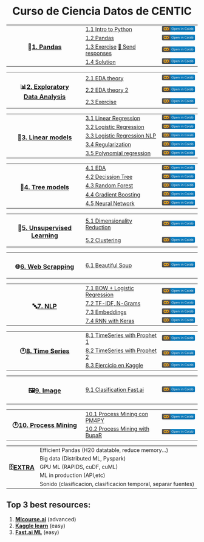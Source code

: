 <h1 align="center">Curso de Ciencia Datos de CENTIC</h1>

<table>
  
  <!----------------------------------- 🐼 1. Pandas ----------------------------------->
  <tr>
    <th width="40%" rowspan="4"><h3>🐼<a href="/01.%20Python%20y%20Pandas">1. Pandas</a></h3></th>
    <td width="40%"><a href="/01.%20Python%20y%20Pandas/1.1%20Python.ipynb">1.1 Intro to Python</a></td>
    <td><a href="https://colab.research.google.com/github/CenticMurcia/curso-ciencia-datos/blob/master/01.%20Python%20y%20Pandas/1.1%20Python.ipynb"><img src="img/colab.svg"/></a></td>
  </tr>
  <tr>
    <td><a href="/01.%20Python%20y%20Pandas/1.2%20Pandas.ipynb">1.2 Pandas</a></td>
    <td><a href="https://colab.research.google.com/github/CenticMurcia/curso-ciencia-datos/blob/master/01.%20Python%20y%20Pandas/1.2%20Pandas.ipynb"><img src="img/colab.svg"/></a></td>
  </tr>
  <tr>
    <td><a href="/01.%20Python%20y%20Pandas/1.3%20Pandas%20exercise.ipynb">1.3 Exercise</a> <a href="https://forms.gle/NivU7hQfvsxysTwz6">📝 Send responses</a></td>
    <td><a href="https://colab.research.google.com/github/CenticMurcia/curso-ciencia-datos/blob/master/01.%20Python%20y%20Pandas/1.3%20Pandas%20exercise.ipynb"><img src="img/colab.svg"/></a></td>
  </tr>
  <tr>
    <td><a href="/01.%20Python%20y%20Pandas/1.4%20Pandas%20solution.ipynb">1.4 Solution</a></td>
    <td><a href="https://colab.research.google.com/github/CenticMurcia/curso-ciencia-datos/blob/master/01.%20Python%20y%20Pandas/1.4%20Pandas%20solution.ipynb"><img src="img/colab.svg"/></a></td>
  </tr>
</table>


<table>
  <!----------------------------------- 📊 2. EDA ----------------------------------->
  <tr>
    <th width="40%" rowspan="3"><h3>📊<a href="/02.%20EDA">2. Exploratory<br>Data Analysis</a></h3></th>
    <td width="40%"><a href="/02.%20EDA/2.1%20EDA%20teoria.ipynb">2.1 EDA theory</a></td>
    <td><a href="https://colab.research.google.com/github/CenticMurcia/curso-ciencia-datos/blob/master/02.%20EDA/2.1%20EDA%20teoria.ipynb"><img src="img/colab.svg"/></a></td>
  </tr>
  <tr>
    <td><a href="/02.%20EDA/2.2%20EDA%20teoria%20extra.ipynb">2.2 EDA theory 2</a></td>
    <td><a href="https://colab.research.google.com/github/CenticMurcia/curso-ciencia-datos/blob/master/02.%20EDA/2.2%20EDA%20teoria%20extra.ipynb"><img src="img/colab.svg"/></a></td>
  </tr>
  <tr>
    <td><a href="/02.%20EDA/2.3%20EDA%20ejercicio.ipynb">2.3 Exercise</a></td>
    <td><a href="https://colab.research.google.com/github/CenticMurcia/curso-ciencia-datos/blob/master/02.%20EDA/2.3%20EDA%20ejercicio.ipynb"><img src="img/colab.svg"/></a></td>
  </tr>
</table>


<table>
  <!----------------------------------- 📏 3. Linear models ----------------------------------->
  <tr>
    <th width="40%" rowspan="5"><h3>📏<a href="/03.%20Linear%20models">3. Linear models</a></h3></th>
    <td width="40%"><a href="/03.%20Linear%20models/3.1%20Linear%20Regression.ipynb">3.1 Linear Regression</a></td>
    <td><a href="https://colab.research.google.com/github/CenticMurcia/curso-ciencia-datos/blob/master/03.%20Linear%20models/3.1%20Linear%20Regression.ipynb"><img src="img/colab.svg"/></a></td>
  </tr>
  <tr>
    <td><a href="/03.%20Linear%20models/3.2%20Logistic%20Regression.ipynb">3.2 Logistic Regression</a></td>
    <td><a href="https://colab.research.google.com/github/CenticMurcia/curso-ciencia-datos/blob/master/03.%20Linear%20models/3.2%20Logistic%20Regression.ipynb"><img src="img/colab.svg"/></a></td>
  </tr>
  <tr>
    <td><a href="/03.%20Linear%20models/3.3%20-%20Logistic%20Regression%20NLP.ipynb">3.3 Logistic Regression NLP</a></td>
    <td><a href="https://colab.research.google.com/github/CenticMurcia/curso-ciencia-datos/blob/master/03.%20Linear%20models/3.3%20-%20Logistic%20Regression%20NLP.ipynb"><img src="img/colab.svg"/></a></td>
  </tr>
  <tr>
    <td><a href="/03.%20Linear%20models/3.4%20Regularization.ipynb">3.4 Regularization</a></td>
    <td><a href="https://colab.research.google.com/github/CenticMurcia/curso-ciencia-datos/blob/master/03.%20Linear%20models/3.4%20Regularization.ipynb"><img src="img/colab.svg"/></a></td>
  </tr>
  <tr>
    <td><a href="/03.%20Linear%20models/3.5%20Polynomial%20regression.ipynb">3.5 Polynomial regression</a></td>
    <td><a href="https://colab.research.google.com/github/CenticMurcia/curso-ciencia-datos/blob/master/03.%20Linear%20models/3.5%20Polynomial%20regression.ipynb"><img src="img/colab.svg"/></a></td>
  </tr>
</table>


<table>
  <!----------------------------------- 🌳 4. Tree models ----------------------------------->
  <tr>
    <th width="40%" rowspan="5"><h3>🌳<a href="/04.%20Tree%20models">4. Tree models</a></h3></th>
    <td width="40%"><a href="04.%20Tree%20models/2.1%20EDA.ipynb">4.1 EDA</a></td>
    <td><a href="https://colab.research.google.com/github/CenticMurcia/curso-ciencia-datos/blob/master/04.%20Tree%20models/2.1%20EDA.ipynb"><img src="img/colab.svg"/></a></td>
  </tr>
  <tr>
    <td><a href="/04.%20Tree%20models/2.2%20Decission%20tree.ipynb">4.2 Decission Tree</a></td>
    <td><a href="https://colab.research.google.com/github/CenticMurcia/curso-ciencia-datos/blob/master/04.%20Tree%20models/2.2%20Decission%20tree.ipynb"><img src="img/colab.svg"/></a></td>
  </tr>
  <tr>
    <td><a href="/04.%20Tree%20models/2.3%20Random%20Forest.ipynb">4.3 Random Forest</a></td>
    <td><a href="https://colab.research.google.com/github/CenticMurcia/curso-ciencia-datos/blob/master/04.%20Tree%20models/2.3%20Random%20Forest.ipynb"><img src="img/colab.svg"/></a></td>
  </tr> 
  <tr>
    <td><a href="/04.%20Tree%20models/2.4%20Gradient%20Boosting.ipynb">4.4 Gradient Boosting</a></td>
    <td><a href="https://colab.research.google.com/github/CenticMurcia/curso-ciencia-datos/blob/master/04.%20Tree%20models/2.4%20Gradient%20Boosting.ipynb"><img src="img/colab.svg"/></a></td>
  </tr>
  <tr>
    <td><a href="/04.%20Tree%20models/2.5%20Neural%20Network.ipynb">4.5 Neural Network</a></td>
    <td><a href="https://colab.research.google.com/github/CenticMurcia/curso-ciencia-datos/blob/master/04.%20Tree%20models/2.5%20Neural%20Network.ipynb"><img src="img/colab.svg"/></a></td>
  </tr>
</table>


<table>
  <!-----------------------------------  🤹 5. Unsupervised Learning ----------------------------------->
  <tr>
    <th width="40%" rowspan="2"><h3>🤹<a href="/05.%20Unsupervised">5. Unsupervised<br>Learning</a></h3></th>
    <td width="40%"><a href="/05.%20Unsupervised/5.1%20Dim%20Red.ipynb">5.1 Dimensionality Reduction</a></td>
    <td><a href="https://colab.research.google.com/github/CenticMurcia/curso-ciencia-datos/blob/master/05.%20Unsupervised/5.1%20Dim%20Red.ipynb"><img src="img/colab.svg"/></a></td>
  </tr>
  <tr>
    <td><a href="/05.%20Unsupervised/5.2%20Clustering.ipynb">5.2 Clustering</a></td>
    <td><a href="https://colab.research.google.com/github/CenticMurcia/curso-ciencia-datos/blob/master/05.%20Unsupervised/5.2%20Clustering.ipynb"><img src="img/colab.svg"/></a></td>
  </tr>
</table>


<table>
  <!-----------------------------------  🌐 6. Web scrapping ----------------------------------->
  <tr>
    <th width="40%" rowspan="1"><h3>🌐<a href="/06.%20Web%20scrapping">6. Web Scrapping</a></h3></th>
    <td width="40%"><a href="/06.%20Web%20scrapping/6.1%20Beautiful%20Soup.ipynb">6.1 Beautiful Soup</a></td>
    <td><a href="https://colab.research.google.com/github/CenticMurcia/curso-ciencia-datos/blob/master/06.%20Web%20scrapping/6.1%20Beautiful%20Soup.ipynb"><img src="img/colab.svg"/></a></td>
  </tr>
</table>


<table>
  <!-----------------------------------  🔤 7. NLP ----------------------------------->
  <tr>
    <th width="40%" rowspan="4"><h3>🔤<a href="/07.%20NLP">7. NLP</a></h3></th>
    <td width="40%"><a href="/07.%20NLP/4.1%20Bag%20of%20words%20Logistic%20Regression.ipynb">7.1 BOW + Logistic Regression</a></td>
    <td><a href="https://colab.research.google.com/github/CenticMurcia/curso-ciencia-datos/blob/master/07.%20NLP/4.1%20Bag%20of%20words%20Logistic%20Regression.ipynb"><img src="img/colab.svg"/></a></td>
  </tr>
  <tr>
    <td><a href="/07.%20NLP/4.2%20Tf-Idf%20%2B%202grams.ipynb">7.2 TF-IDF, N-Grams</a></td>
    <td><a href="https://colab.research.google.com/github/CenticMurcia/curso-ciencia-datos/blob/master/07.%20NLP/4.2%20Tf-Idf%20%2B%202grams.ipynb"><img src="img/colab.svg"/></a></td>
  </tr>
  <tr>
    <td><a href="/07.%20NLP/4.3%20Word%20Embeddings.ipynb">7.3 Embeddings</a></td>
    <td><a href="https://colab.research.google.com/github/CenticMurcia/curso-ciencia-datos/blob/master/07.%20NLP/4.3%20Word%20Embeddings.ipynb"><img src="img/colab.svg"/></a></td>
  </tr>
  <tr>
    <td><a href="/07.%20NLP/4.4%20RNN%20with%20Keras.ipynb">7.4 RNN with Keras</a></td>
    <td><a href="https://colab.research.google.com/github/CenticMurcia/curso-ciencia-datos/blob/master/07.%20NLP/4.4%20RNN%20with%20Keras.ipynb"><img src="img/colab.svg"/></a></td>
  </tr>
</table>


<table>  
  <!-----------------------------------  🕐 8. Time series ----------------------------------->
  <tr>
    <th width="40%" rowspan="3"><h3>🕐<a href="/08.%20Time%20Series">8. Time Series</a></h3></th>
    <td width="40%"><a href="/08.%20Time%20Series/8.1%20TimeSeries%20with%20Prophet%20-%20Walmart.ipynb">8.1 TimeSeries with Prophet 1</a></td>
    <td><a href="https://colab.research.google.com/github/CenticMurcia/curso-ciencia-datos/blob/master/08.%20Time%20Series/8.1%20TimeSeries%20with%20Prophet%20-%20Walmart.ipynb"><img src="img/colab.svg"/></a></td>
  </tr>
  <tr>
    <td><a href="/08.%20Time%20Series/8.2%20TimeSeries%20with%20Prophet%20-%20Medium%20posts.ipynb">8.2 TimeSeries with Prophet 2</a></td>
    <td><a href="https://colab.research.google.com/github/CenticMurcia/curso-ciencia-datos/blob/master/08.%20Time%20Series/8.2%20TimeSeries%20with%20Prophet%20-%20Medium%20posts.ipynb"><img src="img/colab.svg"/></a></td>
  </tr>
  <tr>
    <td><a href="/08.%20Time%20Series/8.3%20Ejercicio%20en%20Kaggle.ipynb">8.3 Ejercicio en Kaggle</a></td>
    <td><a href="https://colab.research.google.com/github/CenticMurcia/curso-ciencia-datos/blob/master/08.%20Time%20Series/8.3%20Ejercicio%20en%20Kaggle.ipynb"><img src="img/colab.svg"/></a></td>
  </tr>
</table>


<table>
  <!-----------------------------------  🖼️ 6. Image ----------------------------------->
  <tr>
    <th width="40%" rowspan="1"><h3>🖼️<a href="/09.%20Image">9. Image</a></h3></th>
    <td width="40%"><a href="/09.%20Image/Fastai.ipynb">9.1 Clasification Fast.ai</a></td>
    <td><a href="https://colab.research.google.com/github/CenticMurcia/curso-ciencia-datos/blob/master/09.%20Image/Fastai.ipynb"><img src="img/colab.svg"/></a></td>
  </tr>
</table>

<table>
  <!---------------------------------  ⛏️ 10. Process Mining --------------------------------->
  <tr>
    <th width="40%" rowspan="2"><h3>🕐<a href="/10.%20Process%20Mining">10. Process Mining</a></h3></th>
    <td width="40%"><a href="/10.%20Process%20Mining/10.1%20Process%20Mining%20con%20PM4PY.ipynb">10.1 Process Mining con PM4PY</a></td>
    <td><a href="https://colab.research.google.com/github/CenticMurcia/curso-ciencia-datos/blob/master/10.%20Process%20Mining/10.1%20Process%20Mining%20with%20PM4PY.ipynb"><img src="img/colab.svg"/></a></td>
  </tr>
  <tr>
    <td><a href="/10.%20Process%20Mining/10.2%20Process%20Mining%20with%20BupaR.R">10.2 Process Mining with BupaR</a></td>
    <td><a href="https://colab.research.google.com/github/CenticMurcia/curso-ciencia-datos/blob/master/10.%20Process%20Mining/10.2%20Process%20Mining%20with%20BupaR.R"><img src="img/colab.svg"/></a></td>
  </tr>
</table>

<table>
  <!-----------------------------------  🗄️ EXTRA ----------------------------------->
  <tr>
    <th rowspan="5"><h3>🗄️<a href="#">EXTRA</a></h3></th>
    <td>Efficient Pandas (H20 datatable, reduce memory...)</td>
  </tr>
  <tr><td>Big data (Distributed ML, Pyspark)</td></tr>
  <tr><td>GPU ML (RAPIDS, cuDF, cuML)</td></tr>
  <tr><td>ML in production (API,etc)</td></tr>
  <tr><td>Sonido (clasificacion, clasificacion temporal, separar fuentes)</td></tr>
</table>


<!--
- **Ditributed ML**: Pyspark
  - [A Neanderthal’s Guide to pyspark](https://towardsdatascience.com/a-neanderthals-guide-to-apache-spark-in-python-9ef1f156d427)
  - [collaborative filtering with Pyspark](https://www.kaggle.com/vchulski/tutorial-collaborative-filtering-with-pyspark)
- **ML on the GPU**: RAPIDS (cuDF & cuML)

-->

## Top 3 best resources:
1. [**Mlcourse.ai**](http://mlcourse.ai) (advanced)
2. [**Kaggle learn**](https://www.kaggle.com/learn) (easy)
3. [**Fast.ai ML**](http://course18.fast.ai/ml) (easy)


